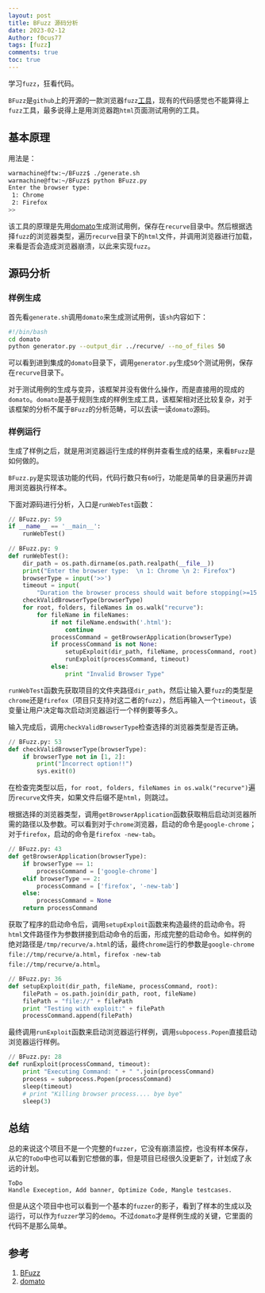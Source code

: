 ```yaml
---
layout: post
title: BFuzz 源码分析
date: 2023-02-12
Author: f0cus77
tags: [fuzz]
comments: true
toc: true
---
```


学习`fuzz`，狂看代码。

`BFuzz`是`github`上的开源的一款浏览器`fuzz`[工具](https://github.com/RootUp/BFuzz)，现有的代码感觉也不能算得上`fuzz`工具，最多说得上是用浏览器跑`html`页面测试用例的工具。

## 基本原理

用法是：

```bash
warmachine@ftw:~/BFuzz$ ./generate.sh
warmachine@ftw:~/BFuzz$ python BFuzz.py 
Enter the browser type:
 1: Chrome 
 2: Firefox
>>
```

该工具的原理是先用[domato](https://github.com/googleprojectzero/domato)生成测试用例，保存在`recurve`目录中。然后根据选择`fuzz`的浏览器类型，遍历`recurve`目录下的`html`文件，并调用浏览器进行加载，来看是否会造成浏览器崩溃，以此来实现`fuzz`。

## 源码分析

### 样例生成

首先看`generate.sh`调用`domato`来生成测试用例，该`sh`内容如下：

```bash
#!/bin/bash
cd domato
python generator.py --output_dir ../recurve/ --no_of_files 50
```

可以看到进到集成的`domato`目录下，调用`generator.py`生成`50`个测试用例，保存在`recurve`目录下。

对于测试用例的生成与变异，该框架并没有做什么操作，而是直接用的现成的`domato`。`domato`是基于规则生成的样例生成工具，该框架相对还比较复杂，对于该框架的分析不属于`BFuzz`的分析范畴，可以去读一读`domato`源码。
### 样例运行

生成了样例之后，就是用浏览器运行生成的样例并查看生成的结果，来看`BFuzz`是如何做的。

`BFuzz.py`是实现该功能的代码，代码行数只有`60`行，功能是简单的目录遍历并调用浏览器执行样本。

下面对源码进行分析，入口是`runWebTest`函数：

```python
// BFuzz.py: 59
if __name__ == '__main__':
    runWebTest()
 
// BFuzz.py: 9
def runWebTest():
    dir_path = os.path.dirname(os.path.realpath(__file__))
    print("Enter the browser type:  \n 1: Chrome \n 2: Firefox")
    browserType = input('>>')
    timeout = input(
        "Duration the browser process should wait before stopping(>=15 seconds to ensure full load of page):")
    checkValidBrowserType(browserType)
    for root, folders, fileNames in os.walk("recurve"):
        for fileName in fileNames:
            if not fileName.endswith('.html'):
                continue
            processCommand = getBrowserApplication(browserType)
            if processCommand is not None:
                setupExploit(dir_path, fileName, processCommand, root)
                runExploit(processCommand, timeout)
            else:
                print "Invalid Browser Type"
```

`runWebTest`函数先获取项目的文件夹路径`dir_path`，然后让输入要`fuzz`的类型是`chrome`还是`firefox`（项目只支持对这二者的`fuzz`），然后再输入一个`timeout`，该变量让用户决定每次启动浏览器运行一个样例要等多久。

输入完成后，调用`checkValidBrowserType`检查选择的浏览器类型是否正确。

```python
// BFuzz.py: 53
def checkValidBrowserType(browserType):
    if browserType not in [1, 2]:
        print("Incorrect option!!")
        sys.exit(0)
```

在检查完类型以后，`for root, folders, fileNames in os.walk("recurve")`遍历`recurve`文件夹，如果文件后缀不是`html`，则跳过。

根据选择的浏览器类型，调用`getBrowserApplication`函数获取稍后启动浏览器所需的路径以及参数。可以看到对于`chrome`浏览器，启动的命令是`google-chrome`；对于`firefox`，启动的命令是`firefox -new-tab`。

```python
// BFuzz.py: 43
def getBrowserApplication(browserType):
    if browserType == 1:
        processCommand = ['google-chrome']
    elif browserType == 2:
        processCommand = ['firefox', '-new-tab']
    else:
        processCommand = None
    return processCommand
```

获取了程序的启动命令后，调用`setupExploit`函数来构造最终的启动命令。将`html`文件路径作为参数拼接到启动命令的后面，形成完整的启动命令。如样例的绝对路径是`/tmp/recurve/a.html`的话，最终`chrome`运行的参数是`google-chrome file://tmp/recurve/a.html`，`firefox -new-tab file://tmp/recurve/a.html`。

```python
// BFuzz.py: 36
def setupExploit(dir_path, fileName, processCommand, root):
    filePath = os.path.join(dir_path, root, fileName)
    filePath = "file://" + filePath
    print "Testing with exploit:" + filePath
    processCommand.append(filePath)
```

最终调用`runExploit`函数来启动浏览器运行样例，调用`subpocess.Popen`直接启动浏览器运行样例。

```python
// BFuzz.py: 28
def runExploit(processCommand, timeout):
    print "Executing Command: " + " ".join(processCommand)
    process = subprocess.Popen(processCommand)
    sleep(timeout)
    # print "Killing browser process.... bye bye"
    sleep(3)
```

## 总结

总的来说这个项目不是一个完整的`fuzzer`，它没有崩溃监控，也没有样本保存，从它的`ToDo`中也可以看到它想做的事，但是项目已经很久没更新了，计划成了永远的计划。

```
ToDo
Handle Exeception, Add banner, Optimize Code, Mangle testcases.
```

但是从这个项目中也可以看到一个基本的`fuzzer`的影子，看到了样本的生成以及运行，可以作为`fuzzer`学习的`demo`。不过`domato`才是样例生成的关键，它里面的代码不是那么简单。

## 参考

1. [BFuzz](https://github.com/RootUp/BFuzz)
2. [domato](https://github.com/googleprojectzero/domato)

